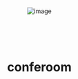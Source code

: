 <div align="center">
  <br />
    
  ![image](https://github.com/muskan2622/conferoom/assets/84541807/52202faf-bbc0-4545-969f-392c03361cbb)

 
  
  <br />



<br />
<br />

#
# conferoom

